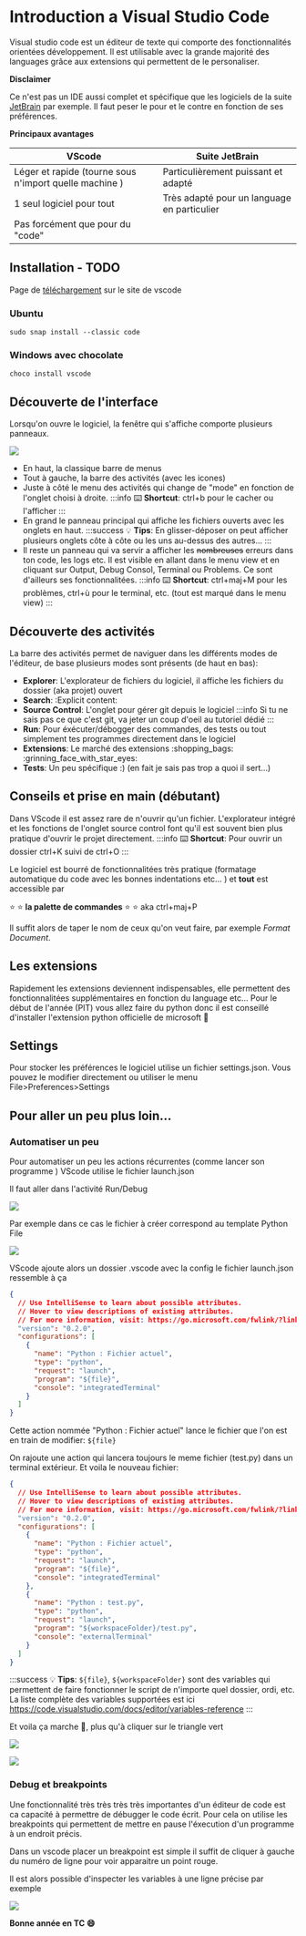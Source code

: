 # Introduction a Visual Studio Code

Visual studio code est un éditeur de texte qui comporte des fonctionnalités orientées développement. Il est utilisable avec la grande majorité des languages grâce aux extensions qui permettent de le personaliser.

**Disclaimer**

Ce n'est pas un IDE aussi complet et spécifique que les logiciels de la suite [JetBrain](https://www.jetbrains.com/) par exemple. Il faut peser le pour et le contre en fonction de ses préférences.

**Principaux avantages**

| VScode | Suite JetBrain |
| -------- | -------- |
| Léger et rapide (tourne sous n'import quelle machine ) | Particulièrement puissant et adapté |
| 1 seul logiciel pour tout | Très adapté pour un language en particulier |
| Pas forcément que pour du "code" | |

## Installation - TODO

Page de [téléchargement](https://code.visualstudio.com/download) sur le site de vscode

### Ubuntu

`sudo snap install --classic code`

### Windows avec chocolate

`choco install vscode`

## Découverte de l'interface

Lorsqu'on ouvre le logiciel, la fenêtre qui s'affiche comporte plusieurs panneaux.

![](https://i.imgur.com/PJzsghk.png)

 - En haut, la classique barre de menus
 - Tout à gauche, la barre des activités (avec les icones)
 - Juste à côté le menu des activités qui change de "mode" en fonction de l'onglet choisi à droite.
:::info
:keyboard: **Shortcut**: ctrl+b pour le cacher ou l'afficher
:::
 - En grand le panneau principal qui affiche les fichiers ouverts avec les onglets en haut.
:::success
:bulb: **Tips**: En glisser-déposer on peut afficher plusieurs onglets côte à côte ou les uns au-dessus des autres...
:::
 - Il reste un panneau qui va servir a afficher les ~~nombreuses~~ erreurs dans ton code, les logs etc. Il est visible en allant dans le menu view et en cliquant sur Output, Debug Consol, Terminal ou Problems. Ce sont d'ailleurs ses fonctionnalitées.
:::info
:keyboard: **Shortcut**: ctrl+maj+M pour les problèmes, ctrl+ù pour le terminal, etc. (tout est marqué dans le menu view)
:::

## Découverte des activités

La barre des activités permet de naviguer dans les différents modes de l'éditeur, de base plusieurs modes sont présents (de haut en bas):
 - **Explorer**: L'explorateur de fichiers du logiciel, il affiche les fichiers du dossier (aka projet) ouvert
 - **Search**: :Explicit content:
 - **Source Control**: L'onglet pour gérer git depuis le logiciel
:::info
Si tu ne sais pas ce que c'est git, va jeter un coup d'oeil au tutoriel dédié
:::
 - **Run**: Pour éxécuter/débogger des commandes, des tests ou tout simplement tes programmes directement dans le logiciel
 - **Extensions**: Le marché des extensions :shopping_bags: :grinning_face_with_star_eyes: 
 - **Tests**: Un peu spécifique :) (en fait je sais pas trop a quoi il sert...)

## Conseils et prise en main (débutant)

Dans VScode il est assez rare de n'ouvrir qu'un fichier. L'explorateur intégré et les fonctions de l'onglet source control font qu'il est souvent bien plus pratique d'ouvrir le projet directement.
:::info
:keyboard: **Shortcut**: Pour ouvrir un dossier ctrl+K suivi de ctrl+O
:::

Le logiciel est bourré de fonctionnalitées très pratique (formatage automatique du code avec les bonnes indentations etc... ) et **tout** est accessible par 

:star: :star: **la palette de commandes** :star: :star: aka ctrl+maj+P

Il suffit alors de taper le nom de ceux qu'on veut faire, par exemple *Format Document*.

## Les extensions

Rapidement les extensions deviennent indispensables, elle permettent des fonctionnalitées supplémentaires en fonction du language etc...
Pour le début de l'année (PIT) vous allez faire du python donc il est conseillé d'installer l'extension python officielle de microsoft :slightly_smiling_face: 

## Settings

Pour stocker les préférences le logiciel utilise un fichier settings.json. Vous pouvez le modifier directement ou utiliser le menu File>Preferences>Settings

## Pour aller un peu plus loin...

### Automatiser un peu

Pour automatiser un peu les actions récurrentes (comme lancer son programme ) VScode utilise le fichier launch.json

Il faut aller dans l'activité Run/Debug 

![](https://i.imgur.com/howg76n.png)

Par exemple dans ce cas le fichier à créer correspond au template Python File 

![](https://i.imgur.com/8pFHB2k.png)

VScode ajoute alors un dossier .vscode avec la config
le fichier launch.json ressemble à ça

```json
{
  // Use IntelliSense to learn about possible attributes.
  // Hover to view descriptions of existing attributes.
  // For more information, visit: https://go.microsoft.com/fwlink/?linkid=830387
  "version": "0.2.0",
  "configurations": [
    {
      "name": "Python : Fichier actuel",
      "type": "python",
      "request": "launch",
      "program": "${file}",
      "console": "integratedTerminal"
    }
  ]
}
```

Cette action nommée "Python : Fichier actuel" lance le fichier que l'on est en train de modifier: `${file}`

On rajoute une action qui lancera toujours le meme fichier (test.py) dans un terminal extérieur. Et voila le nouveau fichier:

```json
{
  // Use IntelliSense to learn about possible attributes.
  // Hover to view descriptions of existing attributes.
  // For more information, visit: https://go.microsoft.com/fwlink/?linkid=830387
  "version": "0.2.0",
  "configurations": [
    {
      "name": "Python : Fichier actuel",
      "type": "python",
      "request": "launch",
      "program": "${file}",
      "console": "integratedTerminal"
    },
    {
      "name": "Python : test.py",
      "type": "python",
      "request": "launch",
      "program": "${workspaceFolder}/test.py",
      "console": "externalTerminal"
    }
  ]
}
```

:::success
:bulb: **Tips**: `${file}`, `${workspaceFolder}` sont des variables qui permettent de faire fonctionner le script de n'importe quel dossier, ordi, etc.
La liste complète des variables supportées est ici https://code.visualstudio.com/docs/editor/variables-reference
:::

Et voila ça marche :tada:, plus qu'à cliquer sur le triangle vert

![](https://i.imgur.com/7BlKFVg.png)

![](https://i.imgur.com/nZ2XaIo.png)

### Debug et breakpoints

Une fonctionnalité très très très très importantes d'un éditeur de code est ca capacité à permettre de débugger le code écrit. Pour cela on utilise les breakpoints qui permettent de mettre en pause l'éxecution d'un programme à un endroit précis.

Dans un vscode placer un breakpoint est simple il suffit de cliquer à gauche du numéro de ligne pour voir apparaitre un point rouge.

Il est alors possible d'inspecter les variables à une ligne précise par exemple

![](https://i.imgur.com/PsE4TBv.png)

**Bonne année en TC :smile:**

